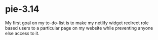 # pie-3.14

My first goal on my to-do-list is to make my netlify widget redirect role based users to a particular page on my website while preventing anyone else access to it. 

